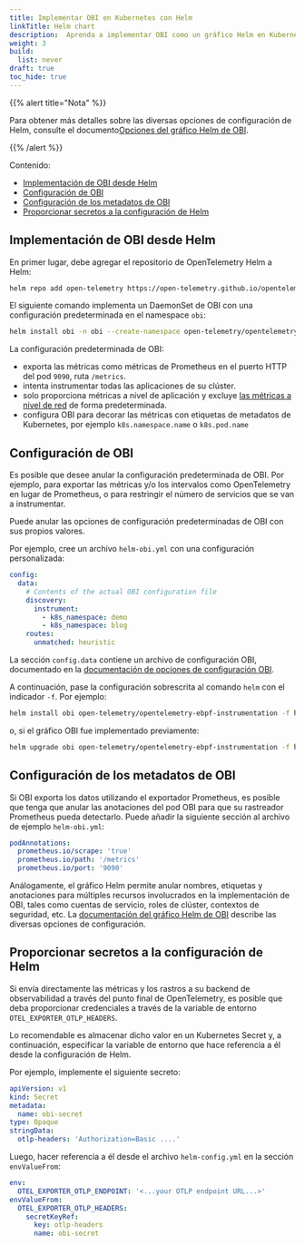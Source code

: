 ```yaml
---
title: Implementar OBI en Kubernetes con Helm
linkTitle: Helm chart
description:  Aprenda a implementar OBI como un gráfico Helm en Kubernetes.
weight: 3
build:
  list: never
draft: true
toc_hide: true
---
```


{{% alert title="Nota" %}}



Para obtener más detalles sobre las diversas opciones de configuración 
de Helm, consulte el documento[Opciones del gráfico Helm de OBI](https://github.com/open-telemetry/opentelemetry-helm-charts/).

{{% /alert %}}

Contenido:

<!-- TOC -->


- [Implementación de OBI desde Helm](#implementación-de-obi-desde-helm)
- [Configuración de OBI](#configuración-de-obi)
- [Configuración de los metadatos de OBI](#configuración-de-los-metadatos-de-obi)
- [Proporcionar secretos a la configuración de Helm](#proporcionar-secretos-a-la-configuración-de-helm)
<!-- TOC -->

##  Implementación de OBI desde Helm

En primer lugar, debe agregar el repositorio de OpenTelemetry Helm a 
Helm:

```sh
helm repo add open-telemetry https://open-telemetry.github.io/opentelemetry-helm-charts
```

El siguiente comando implementa un DaemonSet de OBI con una 
configuración predeterminada en el namespace `obi`:

```sh
helm install obi -n obi --create-namespace open-telemetry/opentelemetry-ebpf-instrumentation
```

La configuración predeterminada de OBI:

- exporta las métricas como métricas de Prometheus en el puerto HTTP 
  del pod `9090`, ruta `/metrics`.
- intenta instrumentar todas las aplicaciones de su clúster.
- solo proporciona métricas a nivel de aplicación y excluye
  [las métricas a nivel de red](../../network/) de forma 
  predeterminada.
- configura OBI para decorar las métricas con etiquetas de metadatos 
  de Kubernetes, por ejemplo `k8s.namespace.name` o `k8s.pod.name`


## Configuración de OBI

Es posible que desee anular la configuración predeterminada de OBI. 
Por ejemplo, para exportar las métricas y/o los intervalos como 
OpenTelemetry en lugar de Prometheus, o para restringir el número de 
servicios que se van a instrumentar.

Puede anular las opciones de configuración predeterminadas de OBI con 
sus propios valores.

Por ejemplo, cree un archivo `helm-obi.yml` con una configuración 
personalizada:

```yaml
config:
  data:
    # Contents of the actual OBI configuration file
    discovery:
      instrument:
        - k8s_namespace: demo
        - k8s_namespace: blog
    routes:
      unmatched: heuristic
```

La sección `config.data` contiene un archivo de configuración OBI, 
documentado en la [documentación de opciones de configuración OBI](../../configure/options/).

A continuación, pase la configuración sobrescrita al comando `helm` 
con el indicador `-f`.
Por ejemplo:

```sh
helm install obi open-telemetry/opentelemetry-ebpf-instrumentation -f helm-obi.yml
```

o, si el gráfico OBI fue implementado previamente:

```sh
helm upgrade obi open-telemetry/opentelemetry-ebpf-instrumentation -f helm-obi.yml
```

## Configuración de los metadatos de OBI

Si OBI exporta los datos utilizando el exportador Prometheus, es 
posible que tenga que anular las anotaciones del pod OBI para que 
su rastreador Prometheus pueda detectarlo. Puede añadir la siguiente 
sección al archivo de ejemplo `helm-obi.yml`:

```yaml
podAnnotations:
  prometheus.io/scrape: 'true'
  prometheus.io/path: '/metrics'
  prometheus.io/port: '9090'
```

Análogamente, el gráfico Helm permite anular nombres, etiquetas y 
anotaciones para múltiples recursos involucrados en la implementación 
de OBI, tales como cuentas de servicio, roles de clúster, contextos de 
seguridad, etc. La [documentación del gráfico Helm de OBI](https://github.com/open-telemetry/opentelemetry-helm-charts/) 
describe las diversas opciones de configuración.

## Proporcionar secretos a la configuración de Helm

Si envía directamente las métricas y los rastros a su backend de 
observabilidad a través del punto final de OpenTelemetry, es posible que 
deba proporcionar credenciales a través de la variable de entorno 
`OTEL_EXPORTER_OTLP_HEADERS`.

Lo recomendable es almacenar dicho valor en un Kubernetes Secret y, a 
continuación, especificar la variable de entorno que hace referencia a 
él desde la configuración de Helm.

Por ejemplo, implemente el siguiente secreto:

```yaml
apiVersion: v1
kind: Secret
metadata:
  name: obi-secret
type: Opaque
stringData:
  otlp-headers: 'Authorization=Basic ....'
```

Luego, hacer referencia a él desde el archivo `helm-config.yml` en la 
sección `envValueFrom`:

```yaml
env:
  OTEL_EXPORTER_OTLP_ENDPOINT: '<...your OTLP endpoint URL...>'
envValueFrom:
  OTEL_EXPORTER_OTLP_HEADERS:
    secretKeyRef:
      key: otlp-headers
      name: obi-secret
```
